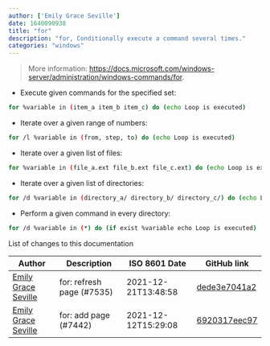 ```yaml
---
author: ['Emily Grace Seville']
date: 1640090938
title: "for"
description: "for, Conditionally execute a command several times."
categories: "windows"
---
```

> More information: <https://docs.microsoft.com/windows-server/administration/windows-commands/for>.

- Execute given commands for the specified set:

```bash
for %variable in (item_a item_b item_c) do (echo Loop is executed)
```

- Iterate over a given range of numbers:

```bash
for /l %variable in (from, step, to) do (echo Loop is executed)
```

- Iterate over a given list of files:

```bash
for %variable in (file_a.ext file_b.ext file_c.ext) do (echo Loop is executed)
```

- Iterate over a given list of directories:

```bash
for /d %variable in (directory_a/ directory_b/ directory_c/) do (echo Loop is executed)
```

- Perform a given command in every directory:

```bash
for /d %variable in (*) do (if exist %variable echo Loop is executed)
```
List of changes to this documentation


Author | Description | ISO 8601 Date | GitHub link
------|-----|-----|-----
[Emily Grace Seville](mailto:emilyseville7cf@gmail.com) | for: refresh page (#7535) | 2021-12-21T13:48:58 | [dede3e7041a2](https://github.com/tldr-pages/tldr/commit/dede3e7041a2edc5d3e5244c99ac6838600a1b56)
[Emily Grace Seville](mailto:emilyseville7cf@gmail.com) | for: add page (#7442) | 2021-12-12T15:29:08 | [6920317eec97](https://github.com/tldr-pages/tldr/commit/6920317eec97680057f854572bd9ebd4f92becc7)

